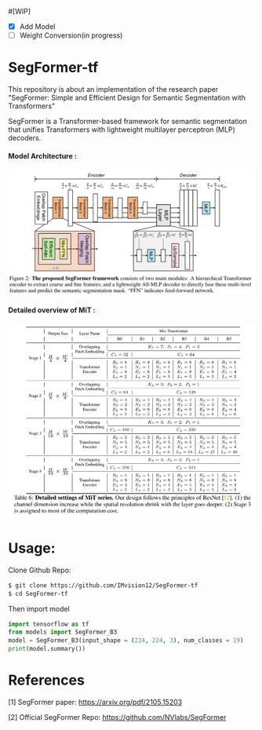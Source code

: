 #[WIP]

- [x] Add Model
- [ ] Weight Conversion(in progress)

# SegFormer-tf

This repository is about an implementation of the research paper "SegFormer: Simple and Efficient Design for Semantic Segmentation with Transformers"

SegFormer is a Transformer-based framework for semantic segmentation that unifies Transformers with lightweight multilayer perceptron (MLP) decoders.

#### Model Architecture :

<p align="center">
  <img src="https://github.com/IMvision12/SegFormer-tf/blob/main/images/arch.png" title="graph">
</p>

#### Detailed overview of MiT :

<p align="center">
  <img src="https://github.com/IMvision12/SegFormer-tf/blob/main/images/mit.png" title="graph">
</p>

# Usage:

Clone Github Repo: 

```bash
$ git clone https://github.com/IMvision12/SegFormer-tf
$ cd SegFormer-tf
```

Then import model

```py
import tensorflow as tf
from models import SegFormer_B3
model = SegFormer_B3(input_shape = (224, 224, 3), num_classes = 19)
print(model.summary())
```


# References

[1] SegFormer paper: https://arxiv.org/pdf/2105.15203

[2] Official SegFormer Repo: https://github.com/NVlabs/SegFormer

